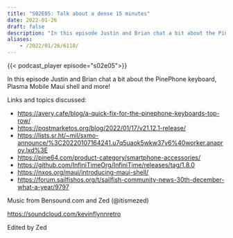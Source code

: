 ```yaml
---
title: "S02E05: Talk about a dense 15 minutes"
date: 2022-01-26
draft: false
description: "In this episode Justin and Brian chat a bit about the PinePhone keyboard, Plasma Mobile Maui shell and more!"
aliases:
    - /2022/01/26/6118/
---
```


{{< podcast_player episode="s02e05">}}

In this episode Justin and Brian chat a bit about the PinePhone keyboard, Plasma Mobile Maui shell and more!

Links and topics discussed:

* https://avery.cafe/blog/a-quick-fix-for-the-pinephone-keyboards-top-row/
* https://postmarketos.org/blog/2022/01/17/v21.12.1-release/
* https://lists.sr.ht/~mil/sxmo-announce/%3C20220107164241.u7q5uaok5wkw37y6%40worker.anaproy.lxd%3E
* https://pine64.com/product-category/smartphone-accessories/
* https://github.com/InfiniTimeOrg/InfiniTime/releases/tag/1.8.0
* https://nxos.org/maui/introducing-maui-shell/
* https://forum.sailfishos.org/t/sailfish-community-news-30th-december-what-a-year/9797

Music from Bensound.com and Zed (@itismezed)

https://soundcloud.com/kevinflynnretro

Edited by Zed
